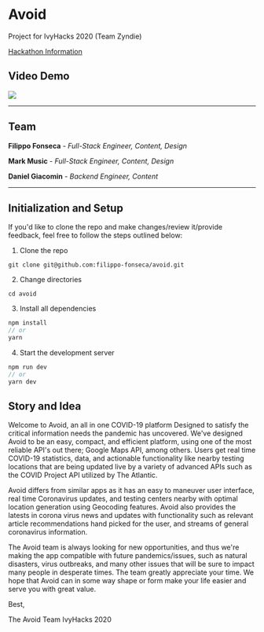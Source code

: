 # Avoid

Project for IvyHacks 2020 (Team Zyndie)

[Hackathon Information](https://ivyhacks.devpost.com)

## Video Demo
[![](http://img.youtube.com/vi/0rf6-EFg_GQ/0.jpg)](http://www.youtube.com/watch?v=0rf6-EFg_GQ "")


---

## Team

**Filippo Fonseca** - _Full-Stack Engineer, Content, Design_

**Mark Music** - _Full-Stack Engineer, Content, Design_

**Daniel Giacomin** - _Backend Engineer, Content_

---

## Initialization and Setup

If you'd like to clone the repo and make changes/review it/provide feedback, feel free to follow the steps outlined below:

1. Clone the repo

```
git clone git@github.com:filippo-fonseca/avoid.git
```

2. Change directories

```
cd avoid
```

3. Install all dependencies

```ts
npm install
// or
yarn
```

4. Start the development server

```ts
npm run dev
// or
yarn dev
```
## Story and Idea

Welcome to Avoid, an all in one COVID-19 platform Designed to satisfy the critical information needs the pandemic has uncovered. 
We've designed Avoid to be an easy, compact, and efficient platform, using one of the most reliable API's out there; Google Maps API, 
among others. Users get real time COVID-19 statistics, data, and actionable functionality like nearby testing locations that are being 
updated live by a variety of advanced APIs such as the COVID Project API utilized by The Atlantic.

Avoid differs from similar apps as it has an easy to maneuver user interface, real time Coronavirus updates, and testing centers nearby 
with optimal location generation using Geocoding features. Avoid also provides the latests in corona virus news and updates
with functionality such as relevant article recommendations hand picked for the user, and streams of general coronavirus information.

The Avoid team is always looking for new opportunities, and thus we're making the app compatible with future pandemics/issues,
such as natural disasters, virus outbreaks, and many other issues that will be sure to impact many people in desperate times.
The team greatly appreciate your time. We hope that Avoid can in some way shape or form make your life easier and serve you with great value.

Best,

The Avoid Team
IvyHacks 2020

